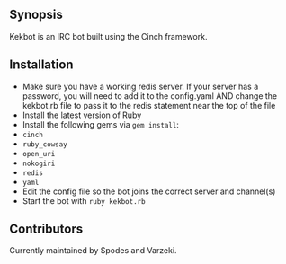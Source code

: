 ## Synopsis

Kekbot is an IRC bot built using the Cinch framework.

## Installation

* Make sure you have a working redis server. If your server has a password, you will need to add it to the config.yaml AND change the kekbot.rb file to pass it to the redis statement near the top of the file
* Install the latest version of Ruby
* Install the following gems via `gem install`:
 * `cinch`
 * `ruby_cowsay`
 * `open_uri`
 * `nokogiri`
 * `redis`
 * `yaml`
* Edit the config file so the bot joins the correct server and channel(s)
* Start the bot with `ruby kekbot.rb`

## Contributors

Currently maintained by Spodes and Varzeki.

